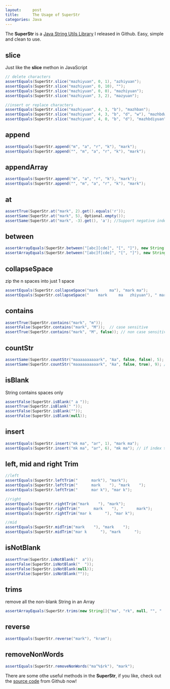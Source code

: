 ```yaml
---
layout:     post
title:      The Usage of SuperStr
categories: Java
---
```


The **SuperStr** is a [Java String Utils Library](https://github.com/zhiyuanMA/SuperStr) I released in Github. Easy, simple and clean to use.


## slice
Just like the **slice** methon in JavaScript

```java
// delete characters
assertEquals(SuperStr.slice("mazhiyuan", 0, 1), "azhiyuan");
assertEquals(SuperStr.slice("mazhiyuan", 0, 10), "");
assertEquals(SuperStr.slice("mazhiyuan", 0, 0), "mazhiyuan");
assertEquals(SuperStr.slice("mazhiyuan", 3, 2), "mazyuan");

//insert or replace characters
assertEquals(SuperStr.slice("mazhiyuan", 4, 3, "b"), "mazhban");
assertEquals(SuperStr.slice("mazhiyuan", 4, 3, "b", "d", "w"), "mazhbdwan");
assertEquals(SuperStr.slice("mazhiyuan", 4, 0, "b", "d"), "mazhbdiyuan");
```

## append

```java
assertEquals(SuperStr.append("m", "a", "r", "k"), "mark");
assertEquals(SuperStr.append("", "m", "a", "r", "k"), "mark");
```


## appendArray

```java
assertEquals(SuperStr.append("m", "a", "r", "k"), "mark");
assertEquals(SuperStr.append("", "m", "a", "r", "k"), "mark");
```

## at

```java
assertTrue(SuperStr.at("mark", 2).get().equals('r'));
assertSame(SuperStr.at("mark", 5), Optional.empty());
assertSame(SuperStr.at("mark", -3).get(), 'a'); //Support negative index
```

## between

```java
assertArrayEquals(SuperStr.between("[abc][cde]", "[", "]"), new String[]{"abc", "cde"});
assertArrayEquals(SuperStr.between("[abc]f[cde]", "[", "]"), new String[]{"abc", "cde"});
```

## collapseSpace

zip the n spaces into just 1 space

```java
assertEquals(SuperStr.collapseSpace("mark     ma"), "mark ma");
assertEquals(SuperStr.collapseSpace("    mark     ma   zhiyuan"), " mark ma zhiyuan");
```

## contains

```java
assertTrue(SuperStr.contains("mark", "m"));
assertFalse(SuperStr.contains("mark", "M"));  // case sensitive
assertTrue(SuperStr.contains("mark", "M", false)); // non case sensitive
```

## countStr

```java
assertSame(SuperStr.countStr("maaaaaaaaaark", "Aa", false, false), 5); // non case sensitive and without allow overlapping
assertSame(SuperStr.countStr("maaaaaaaaaark", "Aa", false, true), 9); // non case sensitive and with allow overlapping
```

## isBlank

String contains spaces only

```java
assertFalse(SuperStr.isBlank(" a "));
assertTrue(SuperStr.isBlank(" "));
assertFalse(SuperStr.isBlank(""));
assertFalse(SuperStr.isBlank(null));
```


## insert

```java
assertEquals(SuperStr.insert("mk ma", "ar", 1), "mark ma");
assertEquals(SuperStr.insert("mk ma", "ar", 6), "mk ma"); // if index > value.length, return the value 
```

## left, mid and right Trim

```java
//left
assertEquals(SuperStr.leftTrim("      mark"), "mark");
assertEquals(SuperStr.leftTrim("      mark    "), "mark    ");
assertEquals(SuperStr.leftTrim("      mar k"), "mar k");

//right
assertEquals(SuperStr.rightTrim("mark    "), "mark");
assertEquals(SuperStr.rightTrim("      mark    "), "      mark");
assertEquals(SuperStr.rightTrim("mar k      "), "mar k");

//mid
assertEquals(SuperStr.midTrim("mark    "), "mark    ");
assertEquals(SuperStr.midTrim("mar k      "), "mark      ");

```

## isNotBlank

```java
assertTrue(SuperStr.isNotBlank("  a"));
assertFalse(SuperStr.isNotBlank("  "));
assertFalse(SuperStr.isNotBlank(null));
assertFalse(SuperStr.isNotBlank(""));
```

## trims

remove all the non-blank String in an Array

```java
assertArrayEquals(SuperStr.trims(new String[]{"ma", "rk", null, "", "  "}), new String[]{"ma", "rk"});
```

## reverse

```java
assertEquals(SuperStr.reverse("mark"), "kram");
```

## removeNonWords

```java
assertEquals(SuperStr.removeNonWords("ma^%$rk"), "mark");
```


There are some othe useful methods in the **SuperStr**, if you like, check out the [source code](https://github.com/zhiyuanMA/SuperStr) from Github now!